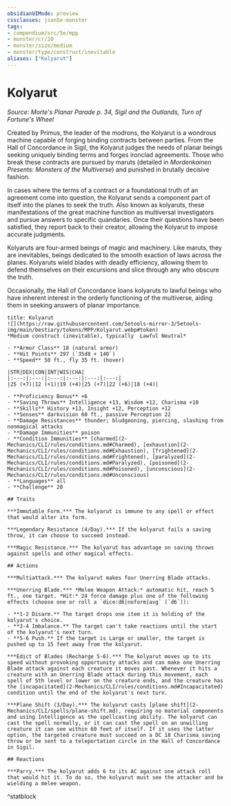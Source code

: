 ```yaml
---
obsidianUIMode: preview
cssclasses: json5e-monster
tags:
- compendium/src/5e/mpp
- monster/cr/20
- monster/size/medium
- monster/type/construct/inevitable
aliases: ["Kolyarut"]
---
```

# Kolyarut
*Source: Morte's Planar Parade p. 34, Sigil and the Outlands, Turn of Fortune's Wheel*  

Created by Primus, the leader of the modrons, the Kolyarut is a wondrous machine capable of forging binding contracts between parties. From the Hall of Concordance in Sigil, the Kolyarut judges the needs of planar beings seeking uniquely binding terms and forges ironclad agreements. Those who break these contracts are pursued by maruts (detailed in *Mordenkainen Presents: Monsters of the Multiverse*) and punished in brutally decisive fashion.

In cases where the terms of a contract or a foundational truth of an agreement come into question, the Kolyarut sends a component part of itself into the planes to seek the truth. Also known as kolyaruts, these manifestations of the great machine function as multiversal investigators and pursue answers to specific quandaries. Once their questions have been satisfied, they report back to their creator, allowing the Kolyarut to impose accurate judgments.

Kolyaruts are four-armed beings of magic and machinery. Like maruts, they are inevitables, beings dedicated to the smooth exaction of laws across the planes. Kolyaruts wield blades with deadly efficiency, allowing them to defend themselves on their excursions and slice through any who obscure the truth.

Occasionally, the Hall of Concordance loans kolyaruts to lawful beings who have inherent interest in the orderly functioning of the multiverse, aiding them in seeking answers of planar importance.

```ad-statblock
title: Kolyarut
![](https://raw.githubusercontent.com/5etools-mirror-3/5etools-img/main/bestiary/tokens/MPP/Kolyarut.webp#token)
*Medium construct (inevitable), typically  Lawful Neutral*

- **Armor Class** 18 (natural armor)
- **Hit Points** 297 (`35d8 + 140`)
- **Speed** 50 ft., fly 35 ft. (hover)

|STR|DEX|CON|INT|WIS|CHA|
|:---:|:---:|:---:|:---:|:---:|:---:|
|25 (+7)|12 (+1)|19 (+4)|25 (+7)|22 (+6)|18 (+4)|

- **Proficiency Bonus** +6
- **Saving Throws** Intelligence +13, Wisdom +12, Charisma +10
- **Skills** History +13, Insight +12, Perception +12
- **Senses** darkvision 60 ft., passive Perception 22
- **Damage Resistances** thunder; bludgeoning, piercing, slashing from nonmagical attacks
- **Damage Immunities** poison
- **Condition Immunities** [charmed](2-Mechanics/CLI/rules/conditions.md#Charmed), [exhaustion](2-Mechanics/CLI/rules/conditions.md#Exhaustion), [frightened](2-Mechanics/CLI/rules/conditions.md#Frightened), [paralyzed](2-Mechanics/CLI/rules/conditions.md#Paralyzed), [poisoned](2-Mechanics/CLI/rules/conditions.md#Poisoned), [unconscious](2-Mechanics/CLI/rules/conditions.md#Unconscious)
- **Languages** all
- **Challenge** 20

## Traits

***Immutable Form.*** The kolyarut is immune to any spell or effect that would alter its form.

***Legendary Resistance (4/Day).*** If the kolyarut fails a saving throw, it can choose to succeed instead.

***Magic Resistance.*** The kolyarut has advantage on saving throws against spells and other magical effects.

## Actions

***Multiattack.*** The kolyarut makes four Unerring Blade attacks.

***Unerring Blade.*** *Melee Weapon Attack:* automatic hit, reach 5 ft., one target. *Hit:* 24 force damage plus one of the following effects (choose one or roll a `dice:d6|noform|avg` (`d6`)):

- **1-2 Disarm.** The target drops one item it is holding of the kolyarut's choice.  
- **3-4 Imbalance.** The target can't take reactions until the start of the kolyarut's next turn.  
- **5-6 Push.** If the target is Large or smaller, the target is pushed up to 15 feet away from the kolyarut.  

***Edict of Blades (Recharge 5-6).*** The kolyarut moves up to its speed without provoking opportunity attacks and can make one Unerring Blade attack against each creature it moves past. Whenever it hits a creature with an Unerring Blade attack during this movement, each spell of 5th level or lower on the creature ends, and the creature has the [incapacitated](2-Mechanics/CLI/rules/conditions.md#Incapacitated) condition until the end of the kolyarut's next turn.

***Plane Shift (3/Day).*** The kolyarut casts [plane shift](2-Mechanics/CLI/spells/plane-shift.md), requiring no material components and using Intelligence as the spellcasting ability. The kolyarut can cast the spell normally, or it can cast the spell on an unwilling creature it can see within 60 feet of itself. If it uses the latter option, the targeted creature must succeed on a DC 18 Charisma saving throw or be sent to a teleportation circle in the Hall of Concordance in Sigil.

## Reactions

***Parry.*** The kolyarut adds 6 to its AC against one attack roll that would hit it. To do so, the kolyarut must see the attacker and be wielding a melee weapon.
```
^statblock